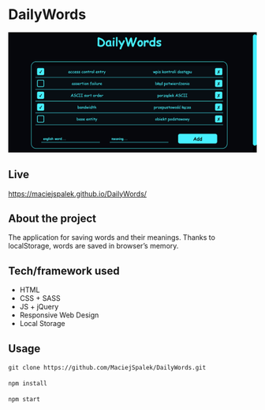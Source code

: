 # DailyWords

![Main screen](img/DailyWordsView.png)

## Live

<https://maciejspalek.github.io/DailyWords/>

 ## About the project
The application for saving words and their meanings. Thanks to localStorage, words are saved in browser’s memory.

## Tech/framework used
 * HTML
 * CSS + SASS
 * JS + jQuery
 * Responsive Web Design
 * Local Storage

## Usage

```
git clone https://github.com/MaciejSpalek/DailyWords.git

npm install

npm start
```
